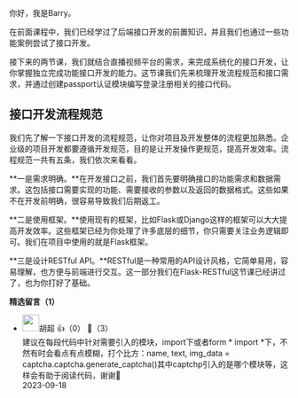 你好，我是Barry。

在前面课程中，我们已经学过了后端接口开发的前置知识，并且我们也通过一些功能案例尝试了接口开发。

接下来的两节课，我们就结合直播视频平台的需求，来完成系统化的接口开发，让你掌握独立完成功能接口开发的能力。这节课我们先来梳理开发流程规范和接口需求，并通过创建passport认证模块编写登录注册相关的接口代码。

## 接口开发流程规范

我们先了解一下接口开发的流程规范，让你对项目及开发整体的流程更加熟悉。企业级的项目开发都要遵循开发规范，目的是让开发操作更规范，提高开发效率。流程规范一共有五条，我们依次来看看。

**一是需求明确。**在开发接口之前，我们首先要明确接口的功能需求和数据需求。这包括接口需要实现的功能、需要接收的参数以及返回的数据格式。这些如果不在开发前明确，很容易导致我们后期返工。

**二是使用框架。**使用现有的框架，比如Flask或Django这样的框架可以大大提高开发效率。这些框架已经为你处理了许多底层的细节，你只需要关注业务逻辑即可。我们在项目中使用的就是Flask框架。

**三是设计RESTful API。**RESTful是一种常用的API设计风格，它简单易用，容易理解，也方便与前端进行交互。这一部分我们在Flask-RESTful这节课已经讲过了，也为你打好了基础。
<div><strong>精选留言（1）</strong></div><ul>
<li><img src="https://static001.geekbang.org/account/avatar/00/13/36/e4/f24efa91.jpg" width="30px"><span>胡超</span> 👍（0） 💬（3）<div>建议在每段代码中针对需要引入的模块，import下或者form * import *下，不然有时会看点有点模糊，打个比方：name, text, img_data = captcha.captcha.generate_captcha()其中captchp引入的是哪个模块等，这样会有助于阅读代码，谢谢🙏</div>2023-09-18</li><br/>
</ul>